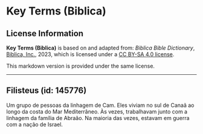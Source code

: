 # Key Terms (Biblica)

## License Information

**Key Terms (Biblica)** is based on and adapted from: _Biblica Bible Dictionary_, [Biblica, Inc.](https://www.biblica.com/), 2023, which is licensed under a [CC BY-SA 4.0 license](https://creativecommons.org/licenses/by-sa/4.0/legalcode.en).

This markdown version is provided under the same license.



--------------------------------

## Filisteus (id: 145776)

Um grupo de pessoas da linhagem de Cam. Eles viviam no sul de Canaã ao longo da costa do Mar Mediterrâneo. Às vezes, trabalhavam junto com a linhagem da família de Abraão. Na maioria das vezes, estavam em guerra com a nação de Israel.


